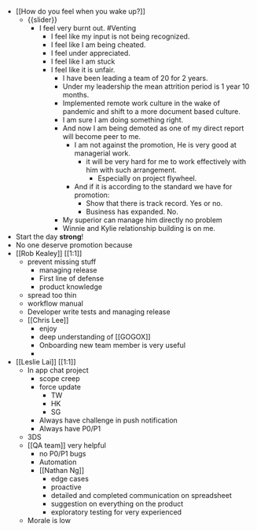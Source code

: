 - [[How do you feel when you wake up?]]
    - {{slider}}
        - I feel very burnt out. #Venting
            - I feel like my input is not being recognized.
            - I feel like I am being cheated.
            - I feel under appreciated.
            - I feel like I am stuck
            - I feel like it is unfair.
                - I have been leading a team of 20 for 2 years.
                - Under my leadership the mean attrition period is 1 year 10 months.
                - Implemented remote work culture in the wake of pandemic and shift to a more document based culture.
                - I am sure I am doing something right.
                - And now I am being demoted as one of my direct report will become peer to me.
                    - I am not against the promotion, He is very good at managerial work.
                        - it will be very hard for me to work effectively with him with such arrangement.
                            - Especially on project flywheel.
                    - And if it is according to the standard we have for promotion:
                        - Show that there is track record. Yes or no.
                        - Business has expanded. No.
                - My superior can manage him directly no problem
                - Winnie and Kylie relationship building is on me.
- Start the day **strong**!
- No one deserve promotion because
- [[Rob Kealey]] [[1:1]]
    - prevent missing stuff
        - managing release
        - First line of defense
        - product knowledge
    - spread too thin
    - workflow manual
    - Developer write tests and managing release
    - [[Chris Lee]]
        - enjoy
        - deep understanding of [[GOGOX]]
        - Onboarding new team member is very useful
        - 
- [[Leslie Lai]] [[1:1]]
    - In app chat project
        - scope creep
        - force update
            - TW
            - HK
            - SG
        - Always have challenge in push notification
        - Always have P0/P1
    - 3DS
    - [[QA team]] very helpful
        - no P0/P1 bugs
        - Automation 
        - [[Nathan Ng]] 
            - edge cases
            - proactive
            - detailed and completed communication on spreadsheet
            - suggestion on everything on the product
            - exploratory testing for very experienced
    - Morale is low
